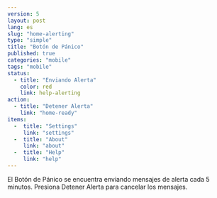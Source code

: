 ```yaml
---
version: 5
layout: post
lang: es
slug: "home-alerting"
type: "simple"
title: "Botón de Pánico"
published: true
categories: "mobile"
tags: "mobile"
status:
  - title: "Enviando Alerta"
    color: red
    link: help-alerting
action:
  - title: "Detener Alerta"
    link: "home-ready"
items:
  -  title: "Settings"
     link: "settings"
  -  title: "About"
     link: "about"
  -  title: "Help"
     link: "help"
---
```


El Botón de Pánico se encuentra enviando mensajes de alerta cada 5 minutos. Presiona Detener Alerta para cancelar los mensajes.

